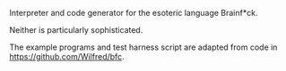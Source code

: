 Interpreter and code generator for the esoteric language Brainf\*ck.

Neither is particularly sophisticated.

The example programs and test harness script are adapted from code in
https://github.com/Wilfred/bfc.

